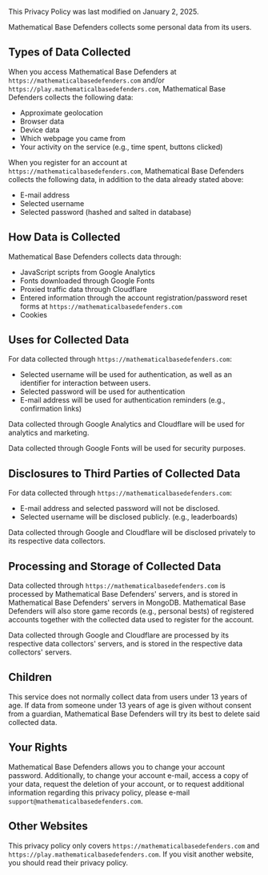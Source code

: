This Privacy Policy was last modified on January 2, 2025.

Mathematical Base Defenders collects some personal data from its users.

## Types of Data Collected
When you access Mathematical Base Defenders at `https://mathematicalbasedefenders.com` and/or `https://play.mathematicalbasedefenders.com`, Mathematical Base Defenders collects the following data:
- Approximate geolocation
- Browser data
- Device data
- Which webpage you came from
- Your activity on the service (e.g., time spent, buttons clicked)

When you register for an account at `https://mathematicalbasedefenders.com`, Mathematical Base Defenders collects the following data, in addition to the data already stated above:
- E-mail address
- Selected username
- Selected password (hashed and salted in database)

## How Data is Collected
Mathematical Base Defenders collects data through:
- JavaScript scripts from Google Analytics
- Fonts downloaded through Google Fonts
- Proxied traffic data through Cloudflare
- Entered information through the account registration/password reset forms at `https://mathematicalbasedefenders.com`
- Cookies

## Uses for Collected Data
For data collected through `https://mathematicalbasedefenders.com`: 
- Selected username will be used for authentication, as well as an identifier for interaction between users.
- Selected password will be used for authentication
- E-mail address will be used for authentication reminders (e.g., confirmation links)

Data collected through Google Analytics and Cloudflare will be used for analytics and marketing.

Data collected through Google Fonts will be used for security purposes.

## Disclosures to Third Parties of Collected Data
For data collected through `https://mathematicalbasedefenders.com`:
- E-mail address and selected password will not be disclosed.
- Selected username will be disclosed publicly. (e.g., leaderboards) 
  
Data collected through Google and Cloudflare will be disclosed privately to its respective data collectors.

## Processing and Storage of Collected Data
Data collected through `https://mathematicalbasedefenders.com` is processed by Mathematical Base Defenders' servers, and is stored in Mathematical Base Defenders' servers in MongoDB.
Mathematical Base Defenders will also store game records (e.g., personal bests) of registered accounts together with the collected data used to register for the account.   

Data collected through Google and Cloudflare are processed by its respective data collectors' servers, and is stored in the respective data collectors' servers.

## Children
This service does not normally collect data from users under 13 years of age. If data from someone under 13 years of age is given without consent from a guardian, Mathematical Base Defenders will try its best to delete said collected data.

## Your Rights
Mathematical Base Defenders allows you to change your account password.
Additionally, to change your account e-mail, access a copy of your data, request the deletion of your account, or to request additional information regarding this privacy policy, please e-mail `support@mathematicalbasedefenders.com`.

## Other Websites
This privacy policy only covers `https://mathematicalbasedefenders.com` and `https://play.mathematicalbasedefenders.com`. If you visit another website, you should read their privacy policy.


